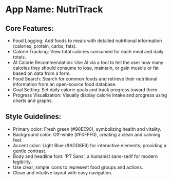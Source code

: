 # **App Name**: NutriTrack

## Core Features:

- Food Logging: Add foods to meals with detailed nutritional information (calories, protein, carbs, fats).
- Calorie Tracking: View total calories consumed for each meal and daily totals.
- AI Calorie Recommendation: Use AI via a tool to tell the user how many calories they should consume to lose, maintain, or gain muscle or fat based on data from a form.
- Food Search: Search for common foods and retrieve their nutritional information from an open-source food database.
- Goal Setting: Set daily calorie goals and track progress toward them.
- Progress Visualization: Visually display calorie intake and progress using charts and graphs.

## Style Guidelines:

- Primary color: Fresh green (#90EE90), symbolizing health and vitality.
- Background color: Off-white (#F0FFF0), creating a clean and calming feel.
- Accent color: Light Blue (#ADD8E6) for interactive elements, providing a gentle contrast.
- Body and headline font: 'PT Sans', a humanist sans-serif for modern legibility.
- Use clear, simple icons to represent food groups and actions.
- Clean and intuitive layout with easy navigation.